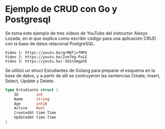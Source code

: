 # Ejemplo de CRUD con Go y Postgresql

Se toma este ejemplo de tres videos de YouTube del instructor Alexys Lozada, en el que explica como escribir código para una aplicación CRUD con la base de datos relacional PostgreSQL.

```url
Video 1: https://youtu.be/grM6FjvfMP4
Video 2: https://youtu.be/Zvm7bg-PxLE
Video 3: https://youtu.be/-3O1n5AgphE
```

Se utilizó un struct Estudiantes de Golang para preparar el esquema en la base de datos, y a partir de allí se contruyeron las sentencias Create, Insert, Select, Update y Delete.

```go
type Estudiante struct {
    ID        int
    Name      string
    Age       int16
    Active    bool
    CreatedAt time.Time
    UpdatedAt time.Time
}
```
